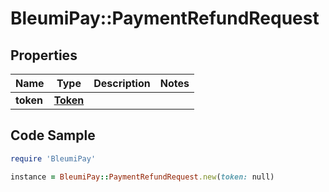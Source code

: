 # BleumiPay::PaymentRefundRequest

## Properties

Name | Type | Description | Notes
------------ | ------------- | ------------- | -------------
**token** | [**Token**](Token.md) |  | 

## Code Sample

```ruby
require 'BleumiPay'

instance = BleumiPay::PaymentRefundRequest.new(token: null)
```


